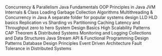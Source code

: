 Concurrency & Parallelism
Java Fundamentals
OOP Principles in Java
JVM Internals & Class Loading
Garbage Collection Algorithms
Multithreading & Concurrency in Java
A separate folder for popular systems design
LLD HLD basics
Replication vs Sharding vs Partitioning
Caching
Latency and Throughput zero to hero
System Design Basics
High Scalability Patterns
CAP Theorem & Distributed Systems
Monitoring and Logging
Collections and Data Structures
Java Stream API & Functional Programming
Design Patterns
Database Design Principles
Event Driven Architecture
Fault Tolerance in Distributed Systems